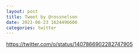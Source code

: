 ```yaml
--- 
layout: post 
title: Tweet by @rossnelson 
date: 2021-06-23 1624496606 
categories: twitter 
--- 
```

https://twitter.com/o/status/1407866902282747905